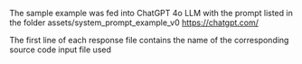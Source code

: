 The sample example was fed into ChatGPT 4o LLM with the prompt listed in the folder assets/system_prompt_example_v0
https://chatgpt.com/

The first line of each response file contains the name of the corresponding source code input file used